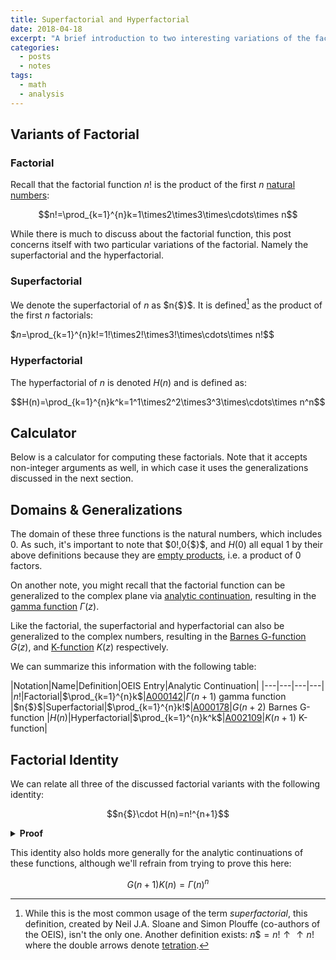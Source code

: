 ```yaml
---
title: Superfactorial and Hyperfactorial
date: 2018-04-18
excerpt: "A brief introduction to two interesting variations of the factorial function: the superfactorial and hyperfactorial."
categories:
  - posts
  - notes
tags: 
  - math
  - analysis
---
```

## Variants of Factorial
### Factorial
Recall that the factorial function $n!$ is the product of the first $n$ [natural numbers](/natural-numbers):

$$n!=\prod_{k=1}^{n}k=1\times2\times3\times\cdots\times n$$

While there is much to discuss about the factorial function, this post concerns itself with two particular variations of the factorial. Namely the superfactorial and the hyperfactorial.

### Superfactorial
We denote the superfactorial of $n$ as $n{$}$. It is defined[^f1] as the product of the first $n$ factorials:

$$n$=\prod_{k=1}^{n}k!=1!\times2!\times3!\times\cdots\times n!$$

### Hyperfactorial
The hyperfactorial of $n$ is denoted $H(n)$ and is defined as:

$$H(n)=\prod_{k=1}^{n}k^k=1^1\times2^2\times3^3\times\cdots\times n^n$$

## Calculator
Below is a calculator for computing these factorials. Note that it accepts non-integer arguments as well, in which case it uses the generalizations discussed in the next section.

<script type="text/javascript" id="WolframAlphaScriptb7ab1f3f563599d85d9d08eade4d504c" src="//www.wolframalpha.com/widget/widget.jsp?id=b7ab1f3f563599d85d9d08eade4d504c"></script>

## Domains & Generalizations
The domain of these three functions is the natural numbers, which includes $0$. As such, it's important to note that $0!,0{$}$, and $H(0)$ all equal $1$ by their above definitions because they are [empty products](https://en.wikipedia.org/wiki/Empty_product), i.e. a product of 0 factors.

On another note, you might recall that the factorial function can be generalized to the complex plane via [analytic continuation](https://en.wikipedia.org/wiki/Analytic_continuation), resulting in the [gamma function](https://en.wikipedia.org/wiki/Gamma_function) $\Gamma(z)$.

Like the factorial, the superfactorial and hyperfactorial can also be generalized to the complex numbers, resulting in the [Barnes G-function](https://en.wikipedia.org/wiki/Barnes_G-function) $G(z)$, and [K-function](https://en.wikipedia.org/wiki/K-function) $K(z)$ respectively.

We can summarize this information with the following table:

|Notation|Name|Definition|OEIS Entry|Analytic Continuation|
|---|---|---|---|
|$n!$|Factorial|$\prod_{k=1}^{n}k$|[A000142](https://oeis.org/A000142)|$\Gamma(n+1)$ gamma function
|$n{$}$|Superfactorial|$\prod_{k=1}^{n}k!$|[A000178](https://oeis.org/A000178)|$G(n+2)$ Barnes G-function
|$H(n)$|Hyperfactorial|$\prod_{k=1}^{n}k^k$|[A002109](https://oeis.org/A002109)|$K(n+1)$ K-function|

## Factorial Identity
We can relate all three of the discussed factorial variants with the following identity:

$$n{$}\cdot H(n)=n!^{n+1}$$

<details>
<summary><strong>Proof</strong></summary>

We can prove the above statement, which we'll call $P(n)$, by induction:

$$P(n)\equiv n{$}\cdot H(n)=n!^{n+1}$$

First we multiply both sides of the equation by $(n+1)!(n+1)^{n+1}$:

$$\begin{align}n{$}\cdot H(n)&=n!^{n+1}\\
(n+1)!(n+1)^{n+1}& \ \ \ \ \ (n+1)!(n+1)^{n+1}
\end{align}$$

Now let's simplify the left hand side first. Notice that $n{\$}\cdot(n+1)!=(n+1){\$}$ and that $H(n)\cdot(n+1)^{n+1}=H(n+1)$. From this the left hand side simply becomes:

$$(n+1){$}\cdot H(n+1)$$

Now let's deal with right hand side. Notice that the expression can be rewritten as:

$$\begin{align}
n!^{n+1} \color{green}{(n+1)!}(n+1)^{n+1}&=n!^{n+1}\color{green}{n!(n+1)}(n+1)^{n+1}\\
&=n!^{n+2}(n+1)^{n+2}\\
&=(n+1)!^{n+2}\\
\end{align}$$

Putting the right and left hand sides back together we can see that we just proved $P(n+1)$:

$$P(n+1)\equiv(n+1){$}\cdot H(n+1)=(n+1)!^{n+2}$$

However $P(n+1)$ was proved under the assumption that $P(n)$ was true. Thus:

$$P(n)\implies P(n+1)$$

But, notice that $P(0)$ is true:

$$\begin{align}
P(0)&\equiv 0{$}\cdot H(0)=(0!)^{0+1}&\\
&\equiv1\cdot1=1&\text{(empty product is $1$)}\\
&\equiv T&
\end{align}$$

We thus have by induction:

$$\begin{align}
&P(n)\implies P(n+1)\\
&P(0)\\
\therefore\ &\hline{\forall n\in \mathbb{N},\ P(n)}\\
\end{align}$$
</details>
<p></p>

This identity also holds more generally for the analytic continuations of these functions, although we'll refrain from trying to prove this here:

$$G(n+1)K(n)=\Gamma(n)^{n}$$

<!-- footer -->

[^f1]: While this is the most common usage of the term *superfactorial*, this definition, created by Neil J.A. Sloane and Simon Plouffe (co-authors of the OEIS), isn't the only one. Another definition exists: $n{\$}=n!\uparrow\uparrow n!$ where the double arrows denote [tetration](https://en.wikipedia.org/wiki/Tetration).
